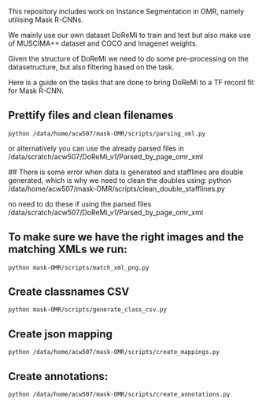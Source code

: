 This repository includes work on Instance Segmentation in OMR, namely utilising Mask R-CNNs. 

We mainly use our own dataset DoReMi to train and test but also make use of MUSCIMA++ dataset and COCO and Imagenet weights. 

Given the structure of DoReMi we need to do some pre-processing on the datasetructure, but also filtering based on the task. 

Here is a guide on the tasks that are done to bring DoReMi to a TF record fit for Mask R-CNN. 

## Prettify files and clean filenames

    python /data/home/acw507/mask-OMR/scripts/parsing_xml.py

or alternatively you can use the already parsed files in /data/scratch/acw507/DoReMi_v1/Parsed_by_page_omr_xml

## There is some error when data is generated and stafflines are double generated, which is why we need to clean the doubles using: 
    python /data/home/acw507/mask-OMR/scripts/clean_double_stafflines.py

no need to do these if using the parsed files /data/scratch/acw507/DoReMi_v1/Parsed_by_page_omr_xml 

## To make sure we have the right images and the matching XMLs we run:

    python mask-OMR/scripts/match_xml_png.py

## Create classnames CSV
    python mask-OMR/scripts/generate_class_csv.py

## Create json mapping

    python /data/home/acw507/mask-OMR/scripts/create_mappings.py

## Create annotations: 
    python /data/home/acw507/mask-OMR/scripts/create_annotations.py



